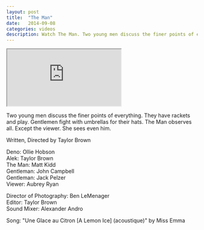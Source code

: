 ```yaml
---
layout: post
title:  "The Man"
date:   2014-09-08
categories: videos
description: Watch The Man. Two young men discuss the finer points of everything. They have rackets and play. Gentlemen fight with umbrellas for their hats. The Man observes all. Except the viewer. She sees even him.
---
```


<div class="embed-responsive embed-responsive-16by9">
	<iframe class="embed-responsive-item" src="http://www.youtube.com/embed/2gK33vtXB3U?rel=0" allowfullscreen></iframe>
</div>

Two young men discuss the finer points of everything. They have rackets and play. Gentlemen fight with umbrellas for their hats. The Man observes all. Except the viewer. She sees even him.

Written, Directed by Taylor Brown

Deno: Ollie Hobson<br>
Alek: Taylor Brown<br>
The Man: Matt Kidd<br>
Gentleman: John Campbell<br>
Gentleman: Jack Pelzer<br>
Viewer: Aubrey Ryan

Director of Photography: Ben LeMenager<br>
Editor: Taylor Brown<br>
Sound Mixer: Alexander Andro

Song: "Une Glace au Citron \[A Lemon Ice] (acoustique)" by Miss Emma